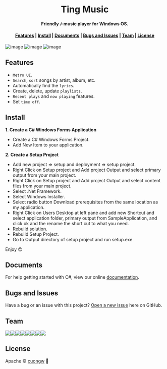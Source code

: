 <h1 align="center">
  <br>Ting Music<br>
</h1>

<h4 align="center">
  Friendly 🎶 music player for Windows OS.
</h4> 

<div align="center">
  <h4>
    <a href="#features">Features</a> |
    <a href="#install">Install</a> |
    <a href="#documents">Documents</a> |
    <a href="#bugs-and-issues">Bugs and Issues</a> |
    <a href="#team">Team</a> |
    <a href="#license">License</a>
  </h4>
</div>

![image](https://user-images.githubusercontent.com/70938435/121902821-5a2db000-cd30-11eb-83ec-bfc6b6550c3d.png)
![image](https://user-images.githubusercontent.com/70938435/121902859-6285eb00-cd30-11eb-8f71-5f277ddc0850.png)
![image](https://user-images.githubusercontent.com/70938435/121902902-6d408000-cd30-11eb-8ae7-1fcdc23c1538.png)


## Features

* `Metro UI`.
* `Search`, `sort` songs by artist, album, etc.
* Automatically find the `lyrics`.
* Create, delete, update `playlists`.
* `Recent plays` and `now playing` features.
* Set `time off`.

## Install

**1. Create a C# Windows Forms Application**

* Create a C# Windows Forms Project.
* Add New Item to your application.


**2. Create a Setup Project**

* Add new project => setup and deployment => setup project.
* Right Click on Setup project and Add project Output and select primary output from your main project.
* Right Click on Setup project and Add project Output and select content files from your main project.
* Select .Net Framework.
* Select Windows Installer.
* Select radio button Download prerequisites from the same location as my application.
* Right Click on Users Desktop at left pane and add new Shortcut and select application folder, primary output from SampleApplication, and click ok and the rename the short cut to what you need.
* Rebuild solution.
* Rebuild Setup Project.
* Go to Output directory of setup project and run setup.exe.

Enjoy 😍

## Documents

For help getting started with C#, view our online [documentation](https://docs.microsoft.com/en-us/dotnet/csharp/).

## Bugs and Issues

Have a bug or an issue with this project? [Open a new issue](https://github.com/cuongw/ting-music/issues) here on GitHub.
## Team

[![](https://sourcerer.io/fame/tvc12/uiters/ting-music/images/0)](https://sourcerer.io/fame/tvc12/uiters/ting-music/links/0)[![](https://sourcerer.io/fame/tvc12/uiters/ting-music/images/1)](https://sourcerer.io/fame/tvc12/uiters/ting-music/links/1)[![](https://sourcerer.io/fame/tvc12/uiters/ting-music/images/2)](https://sourcerer.io/fame/tvc12/uiters/ting-music/links/2)[![](https://sourcerer.io/fame/tvc12/uiters/ting-music/images/3)](https://sourcerer.io/fame/tvc12/uiters/ting-music/links/3)[![](https://sourcerer.io/fame/tvc12/uiters/ting-music/images/4)](https://sourcerer.io/fame/tvc12/uiters/ting-music/links/4)[![](https://sourcerer.io/fame/tvc12/uiters/ting-music/images/5)](https://sourcerer.io/fame/tvc12/uiters/ting-music/links/5)[![](https://sourcerer.io/fame/tvc12/uiters/ting-music/images/6)](https://sourcerer.io/fame/tvc12/uiters/ting-music/links/6)[![](https://sourcerer.io/fame/tvc12/uiters/ting-music/images/7)](https://sourcerer.io/fame/tvc12/uiters/ting-music/links/7)

## License

Apache © [cuongw](https://github.com/cuongw) 🐢
